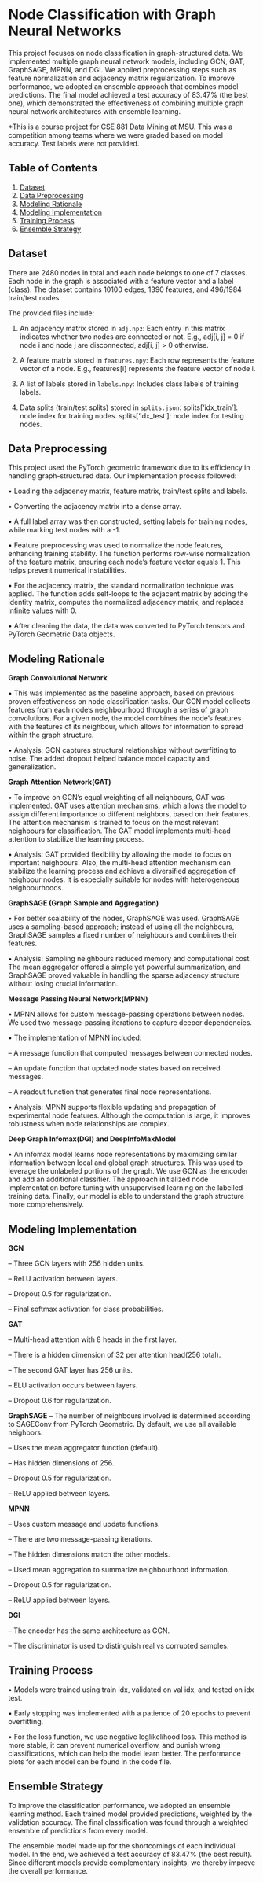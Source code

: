 # Node Classification with Graph Neural Networks
This project focuses on node classification in graph-structured data. We implemented multiple graph neural network models, including GCN, GAT, GraphSAGE, MPNN, and DGI. We applied preprocessing steps such as feature normalization and adjacency matrix regularization. To improve performance, we adopted an ensemble approach that combines model predictions. The final model achieved a test accuracy of 83.47% (the best one), which demonstrated the effectiveness of combining multiple graph neural network architectures with ensemble learning.

*This is a course project for CSE 881 Data Mining at MSU. This was a competition among teams where we were graded based on model accuracy. Test labels were not provided.

## Table of Contents
1. [Dataset](#dataset)
2. [Data Preprocessing](#data-preprocessing)
3. [Modeling Rationale](#modeling-rationale)
4. [Modeling Implementation](#modeling-implementation)
5. [Training Process](#training-process)
6. [Ensemble Strategy](#ensemble-strategy)

## Dataset
There are 2480 nodes in total and each node belongs to one of 7 classes. Each node in the graph is associated with a feature vector and a label (class). The dataset contains 10100 edges, 1390 features, and 496/1984 train/test nodes.

The provided files include:

1. An adjacency matrix stored in `adj.npz`: Each entry in this matrix indicates whether two nodes are connected or not. E.g., adj[i, j] = 0 if node i and node j are disconnected, adj[i, j] > 0 otherwise.
   
2. A feature matrix stored in `features.npy`: Each row represents the feature vector of a node. E.g., features[i] represents the feature vector of node i.
   
3. A list of labels stored in `labels.npy`: Includes class labels of training labels.
   
4. Data splits (train/test splits) stored in `splits.json`: splits[‘idx_train’]: node index for training nodes. splits[‘idx_test’]: node index for testing nodes.

## Data Preprocessing
This project used the PyTorch geometric framework due to its efficiency in handling graph-structured data. Our implementation process followed:

• Loading the adjacency matrix, feature matrix, train/test splits and labels.

• Converting the adjacency matrix into a dense array.

• A full label array was then constructed, setting labels for training nodes, while marking test nodes with a -1.

• Feature preprocessing was used to normalize the node features, enhancing training stability. The function performs row-wise normalization of the feature matrix, ensuring each node’s feature vector equals 1. This helps prevent numerical instabilities.

• For the adjacency matrix, the standard normalization technique was applied. The function adds self-loops to the adjacent matrix by adding the identity matrix, computes the normalized adjacency matrix, and replaces infinite values with 0.

• After cleaning the data, the data was converted to PyTorch tensors and PyTorch Geometric Data objects.

## Modeling Rationale
**Graph Convolutional Network**

• This was implemented as the baseline approach, based on previous proven effectiveness on node classification tasks. Our GCN model collects features from each node’s neighbourhood through a series of graph convolutions. For a given node, the model combines the node’s features with the features of its neighbour, which allows for information to spread within the graph structure.

• Analysis: GCN captures structural relationships without overfitting to noise. The added dropout helped balance model capacity and generalization.

**Graph Attention Network(GAT)**

• To improve on GCN’s equal weighting of all neighbours, GAT was implemented. GAT uses attention mechanisms, which allows the model to assign different importance to different neighbors, based on their features. The attention mechanism is trained to focus on the most relevant neighbours for classification. The GAT model implements multi-head attention to stabilize the learning process.

• Analysis: GAT provided flexibility by allowing the model to focus on important neighbours. Also, the multi-head attention mechanism can stabilize the learning process and achieve a diversified aggregation of neighbour nodes. It is especially suitable for nodes with heterogeneous neighbourhoods.

**GraphSAGE (Graph Sample and Aggregation)**

• For better scalability of the nodes, GraphSAGE was used. GraphSAGE uses a sampling-based approach; instead of using all the neighbours, GraphSAGE samples a fixed number
of neighbours and combines their features.

• Analysis: Sampling neighbours reduced memory and computational cost. The mean aggregator offered a simple yet powerful summarization, and GraphSAGE proved valuable in handling the sparse adjacency structure without losing crucial information.

**Message Passing Neural Network(MPNN)**

• MPNN allows for custom message-passing operations between nodes. We used two message-passing iterations to capture deeper dependencies.

• The implementation of MPNN included:

– A message function that computed messages between connected nodes.

– An update function that updated node states based on received messages.

– A readout function that generates final node representations.

• Analysis: MPNN supports flexible updating and propagation of experimental node features. Although the computation is large, it improves robustness when node relationships
are complex.

**Deep Graph Infomax(DGI) and DeepInfoMaxModel**

• An infomax model learns node representations by maximizing similar information between local and global graph structures. This was used to leverage the unlabeled portions of the graph. We use GCN as the encoder and add an additional classifier. The approach initialized node implementation before tuning with unsupervised learning on the labelled training data. Finally, our model is able to understand the graph structure more comprehensively.

## Modeling Implementation
**GCN**

– Three GCN layers with 256 hidden units.

– ReLU activation between layers.

– Dropout 0.5 for regularization.

– Final softmax activation for class probabilities.

**GAT**

– Multi-head attention with 8 heads in the first layer.

– There is a hidden dimension of 32 per attention head(256 total).

– The second GAT layer has 256 units.

– ELU activation occurs between layers.

– Dropout 0.6 for regularization.

**GraphSAGE**
– The number of neighbours involved is determined according to SAGEConv from PyTorch Geometric. By default, we use all available neighbors.

– Uses the mean aggregator function (default).

– Has hidden dimensions of 256.

– Dropout 0.5 for regularization.

– ReLU applied between layers.

**MPNN**

– Uses custom message and update functions.

– There are two message-passing iterations.

– The hidden dimensions match the other models.

– Used mean aggregation to summarize neighbourhood information.

– Dropout 0.5 for regularization.

– ReLU applied between layers.

**DGI**

– The encoder has the same architecture as GCN.

– The discriminator is used to distinguish real vs corrupted samples.

## Training Process

• Models were trained using train idx, validated on val idx, and tested on idx test.

• Early stopping was implemented with a patience of 20 epochs to prevent overfitting.

• For the loss function, we use negative loglikelihood loss. This method is more stable, it can prevent numerical overflow, and punish wrong classifications, which can help the model learn better. The performance plots for each model can be found in the code file.

## Ensemble Strategy
To improve the classification performance, we adopted an ensemble learning method. Each trained model provided predictions, weighted by the validation accuracy. The final classification was found through a weighted ensemble of predictions from every model. 

The ensemble model made up for the shortcomings of each individual model. In the end, we achieved a test accuracy of 83.47% (the best result). Since different models provide complementary insights, we thereby improve the overall performance.
